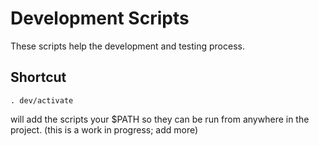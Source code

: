 Development Scripts
===================

These scripts help the development and testing process.


Shortcut
--------

```{bash}
. dev/activate
```

will add the scripts your $PATH so they can be run from anywhere in the project.
(this is a work in progress; add more)
